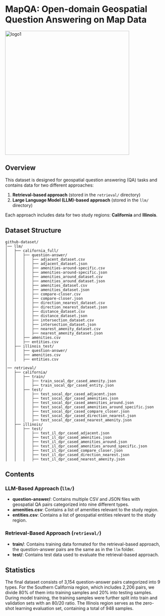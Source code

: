 
# MapQA: Open-domain Geospatial Question Answering on Map Data
<img width="400" alt="logo1" src="https://github.com/user-attachments/assets/e6c75371-1c7e-42df-a9f1-ecdb5ca8f27c" />



## Overview
This dataset is designed for geospatial question answering (QA) tasks and contains data for two different approaches:
1. **Retrieval-based approach** (stored in the `retrieval/` directory)
2. **Large Language Model (LLM)-based approach** (stored in the `llm/` directory)

Each approach includes data for two study regions: **California** and **Illinois**.

## Dataset Structure
```
github-dataset/
│── llm/
│   ├── california_full/
│   │   ├── question-answer/
│   │   │   ├── adjacent_dataset.csv
│   │   │   ├── adjacent_dataset.json
│   │   │   ├── amenities-around-specific.csv
│   │   │   ├── amenities-around-specific.json
│   │   │   ├── amenities_around_dataset.csv
│   │   │   ├── amenities_around_dataset.json
│   │   │   ├── amenities_dataset.csv
│   │   │   ├── amenities_dataset.json
│   │   │   ├── compare-closer.csv
│   │   │   ├── compare-closer.json
│   │   │   ├── direction_nearest_dataset.csv
│   │   │   ├── direction_nearest_dataset.json
│   │   │   ├── distance_dataset.csv
│   │   │   ├── distance_dataset.json
│   │   │   ├── intersection_dataset.csv
│   │   │   ├── intersection_dataset.json
│   │   │   ├── nearest_amenity_dataset.csv
│   │   │   ├── nearest_amenity_dataset.json
│   │   ├── amenities.csv
│   │   ├── entities.csv
│   ├── illinois_test/
│   │   ├── question-answer/
│   │   ├── amenities.csv
│   │   ├── entities.csv
│
│── retrieval/
│   ├── california/
│   │   ├── train/
│   │   │   ├── train_socal_dpr_cased_amenity.json
│   │   │   ├── train_socal_dpr_cased_entity.json
│   │   ├── test/
│   │   │   ├── test_socal_dpr_cased_adjacent.json
│   │   │   ├── test_socal_dpr_cased_amenities.json
│   │   │   ├── test_socal_dpr_cased_amenities_around.json
│   │   │   ├── test_socal_dpr_cased_amenities_around_specific.json
│   │   │   ├── test_socal_dpr_cased_compare_closer.json
│   │   │   ├── test_socal_dpr_cased_direction_nearest.json
│   │   │   ├── test_socal_dpr_cased_nearest_amenity.json
│   ├── illinois/
│   │   ├── test/
│   │   │   ├── test_il_dpr_cased_adjacent.json
│   │   │   ├── test_il_dpr_cased_amenities.json
│   │   │   ├── test_il_dpr_cased_amenities_around.json
│   │   │   ├── test_il_dpr_cased_amenities_around_specific.json
│   │   │   ├── test_il_dpr_cased_compare_closer.json
│   │   │   ├── test_il_dpr_cased_direction_nearest.json
│   │   │   ├── test_il_dpr_cased_nearest_amenity.json
```


## Contents
### LLM-Based Approach (`llm/`)
- **question-answer/**: Contains multiple CSV and JSON files with geospatial QA pairs categorized into nine different types.
- **amenities.csv**: Contains a list of amenities relevant to the study region.
- **entities.csv**: Contains a list of geospatial entities relevant to the study region.

### Retrieval-Based Approach (`retrieval/`)
- **train/**: Contains training data formated for the retrieval-based approach, the question-answer pairs are the same as in the `llm` folder.
- **test/**: Contains test data used to evaluate the retrieval-based approach.

## Statistics
The final dataset consists of 3,154 question-answer pairs categorized into 9 types. For the Southern California region, which includes 2,206 pairs, we divide 80% of them into training samples and 20% into testing samples. During model training, the training samples were further split into train and validation sets with an 80/20 ratio. The Illinois region serves as the zero-shot learning evaluation set, containing a total of 948 samples.

